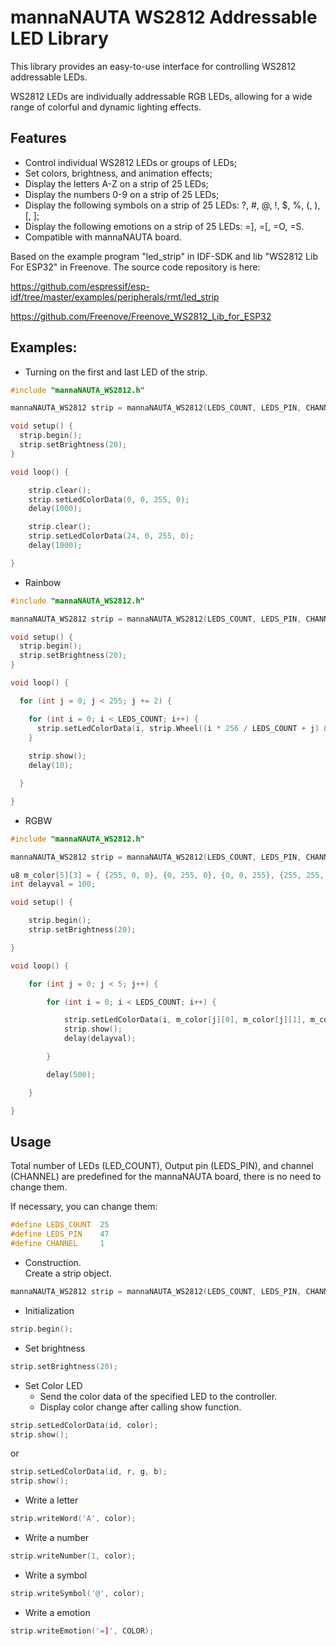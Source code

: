 # mannaNAUTA WS2812 Addressable LED Library

This library provides an easy-to-use interface for controlling WS2812 addressable LEDs. 

WS2812 LEDs are individually addressable RGB LEDs, allowing for a wide range of colorful and dynamic lighting effects.

## Features
* Control individual WS2812 LEDs or groups of LEDs;
* Set colors, brightness, and animation effects;
* Display the letters A-Z on a strip of 25 LEDs;
* Display the numbers 0-9 on a strip of 25 LEDs;
* Display the following symbols on a strip of 25 LEDs: ?, #, @, !, $, %, (, ), [, ];
* Display the following emotions on a strip of 25 LEDs: =], =[, =O, =S.
* Compatible with mannaNAUTA board.

Based on the example program "led_strip" in IDF-SDK and lib "WS2812 Lib For ESP32" in Freenove. The source code repository is here:

https://github.com/espressif/esp-idf/tree/master/examples/peripherals/rmt/led_strip

https://github.com/Freenove/Freenove_WS2812_Lib_for_ESP32

## Examples:
* Turning on the first and last LED of the strip.

```C
#include "mannaNAUTA_WS2812.h"

mannaNAUTA_WS2812 strip = mannaNAUTA_WS2812(LEDS_COUNT, LEDS_PIN, CHANNEL, TYPE_GRB);

void setup() {
  strip.begin();
  strip.setBrightness(20);  
}

void loop() {

    strip.clear();
    strip.setLedColorData(0, 0, 255, 0);
    delay(1000);

    strip.clear();
    strip.setLedColorData(24, 0, 255, 0);
    delay(1000);

}
```

* Rainbow
```C
#include "mannaNAUTA_WS2812.h"

mannaNAUTA_WS2812 strip = mannaNAUTA_WS2812(LEDS_COUNT, LEDS_PIN, CHANNEL, TYPE_GRB);

void setup() {
  strip.begin();
  strip.setBrightness(20);  
}

void loop() {

  for (int j = 0; j < 255; j += 2) {

    for (int i = 0; i < LEDS_COUNT; i++) {
      strip.setLedColorData(i, strip.Wheel((i * 256 / LEDS_COUNT + j) & 255));
    }
    
    strip.show();
    delay(10);

  }

}
```

* RGBW

```C
#include "mannaNAUTA_WS2812.h"

mannaNAUTA_WS2812 strip = mannaNAUTA_WS2812(LEDS_COUNT, LEDS_PIN, CHANNEL, TYPE_GRB);

u8 m_color[5][3] = { {255, 0, 0}, {0, 255, 0}, {0, 0, 255}, {255, 255, 255}, {0, 0, 0} };
int delayval = 100;

void setup() {

	strip.begin();
	strip.setBrightness(20);

}

void loop() {

	for (int j = 0; j < 5; j++) {

		for (int i = 0; i < LEDS_COUNT; i++) {

			strip.setLedColorData(i, m_color[j][0], m_color[j][1], m_color[j][2]);
			strip.show();
			delay(delayval);

		}

		delay(500);

	}

}
```

## Usage

Total number of LEDs (LED_COUNT), Output pin (LEDS_PIN), and channel (CHANNEL) are predefined for the mannaNAUTA board, there is no need to change them.

If necessary, you can change them:
```C
#define LEDS_COUNT  25
#define LEDS_PIN	47
#define CHANNEL		1
```

* Construction. </br> Create a strip object.
```C
mannaNAUTA_WS2812 strip = mannaNAUTA_WS2812(LEDS_COUNT, LEDS_PIN, CHANNEL, TYPE_GRB);
```

* Initialization
```C
strip.begin();
```

* Set brightness
```C
strip.setBrightness(20);  
```

* Set Color LED
    * Send the color data of the specified LED to the controller.
    * Display color change after calling show function.
```C
strip.setLedColorData(id, color);
strip.show();
```

or

```C
strip.setLedColorData(id, r, g, b);
strip.show();
```

* Write a letter

```C
strip.writeWord('A', color);
```

* Write a number

```C
strip.writeNumber(1, color);
```

* Write a symbol

```C
strip.writeSymbol('@', color);
```

* Write a emotion

```C
strip.writeEmotion('=]', COLOR);
```

